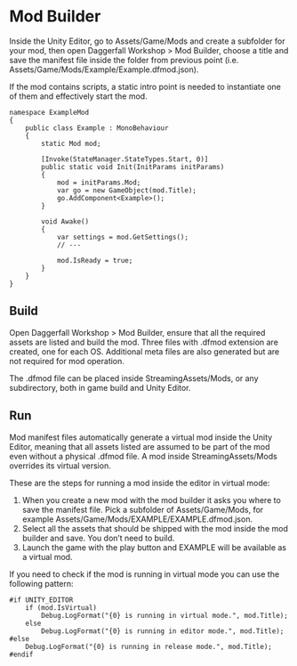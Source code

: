 # Mod Builder

Inside the Unity Editor, go to Assets/Game/Mods and create a subfolder for your mod, then open Daggerfall Workshop > Mod Builder, choose a title and save the manifest file inside the folder from previous point (i.e. Assets/Game/Mods/Example/Example.dfmod.json).

If the mod contains scripts, a static intro point is needed to instantiate one of them and effectively start the mod.

```
namespace ExampleMod
{
    public class Example : MonoBehaviour
    {
        static Mod mod;

        [Invoke(StateManager.StateTypes.Start, 0)]
        public static void Init(InitParams initParams)
        {
            mod = initParams.Mod;
            var go = new GameObject(mod.Title);
            go.AddComponent<Example>();
        }

        void Awake()
        {
            var settings = mod.GetSettings();
            // ---

            mod.IsReady = true;
        }
    }
}
```


## Build

Open Daggerfall Workshop > Mod Builder, ensure that all the required assets are listed and build the mod. Three files with .dfmod extension are created, one for each OS. Additional meta files are also generated but are not required for mod operation.

The .dfmod file can be placed inside StreamingAssets/Mods, or any subdirectory, both in game build and Unity Editor.


## Run

Mod manifest files automatically generate a virtual mod inside the Unity Editor,
meaning that all assets listed are assumed to be part of the mod even without a
physical .dfmod file. A mod inside StreamingAssets/Mods overrides its virtual
version.

These are the steps for running a mod inside the editor in virtual mode:

1. When you create a new mod with the mod builder it asks you where to save the manifest file. Pick a subfolder of Assets/Game/Mods, for example Assets/Game/Mods/EXAMPLE/EXAMPLE.dfmod.json.
1. Select all the assets that should be shipped with the mod inside the mod builder and save. You don’t need to build.
1. Launch the game with the play button and EXAMPLE will be available as a virtual mod.

If you need to check if the mod is running in virtual mode you can use the following pattern:

```
#if UNITY_EDITOR
    if (mod.IsVirtual)
        Debug.LogFormat("{0} is running in virtual mode.", mod.Title);
    else
        Debug.LogFormat("{0} is running in editor mode.", mod.Title);
#else
    Debug.LogFormat("{0} is running in release mode.", mod.Title);
#endif
```
